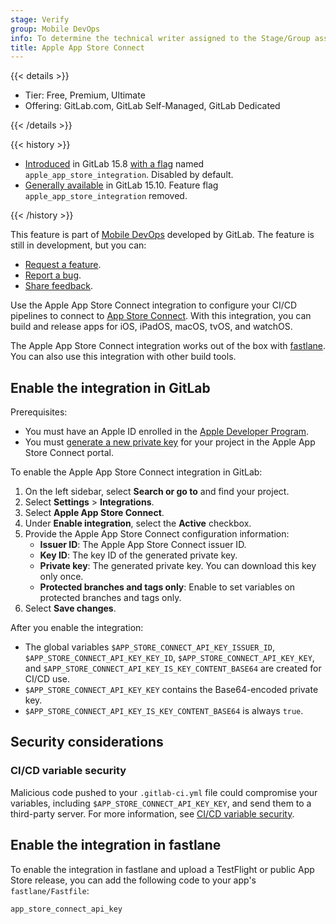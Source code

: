 ```yaml
---
stage: Verify
group: Mobile DevOps
info: To determine the technical writer assigned to the Stage/Group associated with this page, see https://handbook.gitlab.com/handbook/product/ux/technical-writing/#assignments
title: Apple App Store Connect
---
```


{{< details >}}

- Tier: Free, Premium, Ultimate
- Offering: GitLab.com, GitLab Self-Managed, GitLab Dedicated

{{< /details >}}

{{< history >}}

- [Introduced](https://gitlab.com/gitlab-org/gitlab/-/merge_requests/104888) in GitLab 15.8 [with a flag](../../../administration/feature_flags/_index.md) named `apple_app_store_integration`. Disabled by default.
- [Generally available](https://gitlab.com/gitlab-org/gitlab/-/issues/385335) in GitLab 15.10. Feature flag `apple_app_store_integration` removed.

{{< /history >}}

This feature is part of [Mobile DevOps](../../../ci/mobile_devops/_index.md) developed by GitLab.
The feature is still in development, but you can:

- [Request a feature](https://gitlab.com/gitlab-org/incubation-engineering/mobile-devops/feedback/-/issues/new?issuable_template=feature_request).
- [Report a bug](https://gitlab.com/gitlab-org/incubation-engineering/mobile-devops/feedback/-/issues/new?issuable_template=report_bug).
- [Share feedback](https://gitlab.com/gitlab-org/incubation-engineering/mobile-devops/feedback/-/issues/new?issuable_template=general_feedback).

Use the Apple App Store Connect integration to configure your CI/CD pipelines to connect to [App Store Connect](https://appstoreconnect.apple.com).
With this integration, you can build and release apps for iOS, iPadOS, macOS, tvOS, and watchOS.

The Apple App Store Connect integration works out of the box with [fastlane](https://fastlane.tools/). You can also use this integration with other build tools.

## Enable the integration in GitLab

Prerequisites:

- You must have an Apple ID enrolled in the [Apple Developer Program](https://developer.apple.com/programs/enroll/).
- You must [generate a new private key](https://developer.apple.com/documentation/appstoreconnectapi/creating_api_keys_for_app_store_connect_api) for your project in the Apple App Store Connect portal.

To enable the Apple App Store Connect integration in GitLab:

1. On the left sidebar, select **Search or go to** and find your project.
1. Select **Settings** > **Integrations**.
1. Select **Apple App Store Connect**.
1. Under **Enable integration**, select the **Active** checkbox.
1. Provide the Apple App Store Connect configuration information:
   - **Issuer ID**: The Apple App Store Connect issuer ID.
   - **Key ID**: The key ID of the generated private key.
   - **Private key**: The generated private key. You can download this key only once.
   - **Protected branches and tags only**: Enable to set variables on protected branches and tags only.
1. Select **Save changes**.

After you enable the integration:

- The global variables `$APP_STORE_CONNECT_API_KEY_ISSUER_ID`, `$APP_STORE_CONNECT_API_KEY_KEY_ID`, `$APP_STORE_CONNECT_API_KEY_KEY`, and `$APP_STORE_CONNECT_API_KEY_IS_KEY_CONTENT_BASE64` are created for CI/CD use.
- `$APP_STORE_CONNECT_API_KEY_KEY` contains the Base64-encoded private key.
- `$APP_STORE_CONNECT_API_KEY_IS_KEY_CONTENT_BASE64` is always `true`.

## Security considerations

### CI/CD variable security

Malicious code pushed to your `.gitlab-ci.yml` file could compromise your variables, including
`$APP_STORE_CONNECT_API_KEY_KEY`, and send them to a third-party server. For more information, see
[CI/CD variable security](../../../ci/variables/_index.md#cicd-variable-security).

## Enable the integration in fastlane

To enable the integration in fastlane and upload a TestFlight or public App Store release, you can add the following code to your app's `fastlane/Fastfile`:

```ruby
app_store_connect_api_key
```
